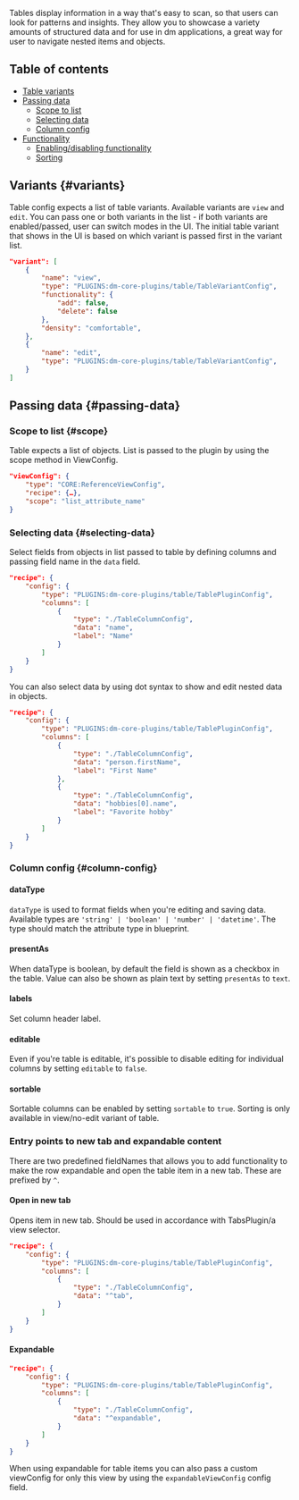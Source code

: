 Tables display information in a way that's easy to scan, so that users can look for patterns and insights. They allow you to showcase a variety amounts of structured data and for use in dm applications, a great way for user to navigate nested items and objects.

## Table of contents
- [Table variants](#variants)
- [Passing data](#passing-data)
    - [Scope to list](#scope)
    - [Selecting data](#selecting-data)
    - [Column config](#column-config)
- [Functionality](#functionality)
    - [Enabling/disabling functionality](#limiting-editing)
    - [Sorting](#sorting)

## Variants \{#variants}
Table config expects a list of table variants. Available variants are `view` and `edit`. You can pass one or both variants in the list - if both variants are enabled/passed, user can switch modes in the UI. The initial table variant that shows in the UI is based on which variant is passed first in the variant list.

```json title="table-variant.recipe.json
"variant": [
    {
        "name": "view",
        "type": "PLUGINS:dm-core-plugins/table/TableVariantConfig",
        "functionality": {
            "add": false,
            "delete": false
        },
        "density": "comfortable",
    },
    {
        "name": "edit",
        "type": "PLUGINS:dm-core-plugins/table/TableVariantConfig",
    }
]
```

## Passing data \{#passing-data}

### Scope to list \{#scope}
Table expects a list of objects. List is passed to the plugin by using the scope method in ViewConfig.
```json {4}
"viewConfig": {
    "type": "CORE:ReferenceViewConfig",
    "recipe": {…},
    "scope": "list_attribute_name"
}
```

### Selecting data \{#selecting-data}

Select fields from objects in list passed to table by defining columns and passing field name in the `data` field.

```json {7}
"recipe": {
    "config": {
        "type": "PLUGINS:dm-core-plugins/table/TablePluginConfig",
        "columns": [
            {
                "type": "./TableColumnConfig",
                "data": "name",
                "label": "Name"
            }
        ]
    }
}
```

You can also select data by using dot syntax to show and edit nested data in objects.

```json {7,12}
"recipe": {
    "config": {
        "type": "PLUGINS:dm-core-plugins/table/TablePluginConfig",
        "columns": [
            {
                "type": "./TableColumnConfig",
                "data": "person.firstName",
                "label": "First Name"
            },
            {
                "type": "./TableColumnConfig",
                "data": "hobbies[0].name",
                "label": "Favorite hobby"
            }
        ]
    }
}
```

### Column config \{#column-config}

#### dataType
`dataType` is used to format fields when you're editing and saving data. Available types are `'string' | 'boolean' | 'number' | 'datetime'`. The type should match the attribute type in blueprint.

#### presentAs
When dataType is boolean, by default the field is shown as a checkbox in the table. Value can also be shown as plain text by setting `presentAs` to `text`.

#### labels
Set column header label.

#### editable
Even if you're table is editable, it's possible to disable editing for individual columns by setting `editable` to `false`.

#### sortable
Sortable columns can be enabled by setting `sortable` to `true`. Sorting is only available in view/no-edit variant of table.

### Entry points to new tab and expandable content
There are two predefined fieldNames that allows you to add functionality to make the row expandable and open the table item in a new tab. These are prefixed by `^`. 

#### Open in new tab
Opens item in new tab. Should be used in accordance with TabsPlugin/a view selector.
```json {7}
"recipe": {
    "config": {
        "type": "PLUGINS:dm-core-plugins/table/TablePluginConfig",
        "columns": [
            {
                "type": "./TableColumnConfig",
                "data": "^tab",
            }
        ]
    }
}
```

#### Expandable
```json {7}
"recipe": {
    "config": {
        "type": "PLUGINS:dm-core-plugins/table/TablePluginConfig",
        "columns": [
            {
                "type": "./TableColumnConfig",
                "data": "^expandable",
            }
        ]
    }
}
```
When using expandable for table items you can also pass a custom viewConfig for only this view by using the `expandableViewConfig` config field.